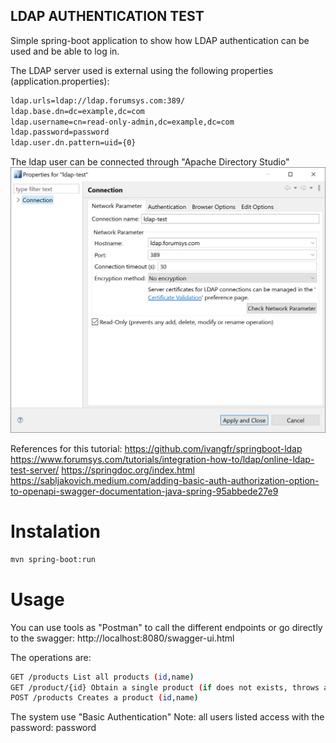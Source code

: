 
## LDAP AUTHENTICATION TEST
Simple spring-boot application to show how LDAP authentication can be used and be able to log in.

The LDAP server used is external using the following properties (application.properties):

```bash
ldap.urls=ldap://ldap.forumsys.com:389/
ldap.base.dn=dc=example,dc=com
ldap.username=cn=read-only-admin,dc=example,dc=com
ldap.password=password
ldap.user.dn.pattern=uid={0}
```

The ldap user can be connected through "Apache Directory Studio"
![img.png](img.png)

References for this tutorial:
https://github.com/ivangfr/springboot-ldap
https://www.forumsys.com/tutorials/integration-how-to/ldap/online-ldap-test-server/
https://springdoc.org/index.html
https://sabljakovich.medium.com/adding-basic-auth-authorization-option-to-openapi-swagger-documentation-java-spring-95abbede27e9

# Instalation
```bash
mvn spring-boot:run
``` 

# Usage
You can use tools as "Postman" to call the different endpoints or go directly to the swagger:
http://localhost:8080/swagger-ui.html

The operations are:
```bash
GET /products List all products (id,name)
GET /product/{id} Obtain a single product (if does not exists, throws an exception)
POST /products Creates a product (id,name)
``` 
The system use "Basic Authentication" 
Note: all users listed access with the password: password
